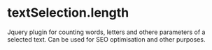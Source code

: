 textSelection.length
====================

Jquery plugin for counting words, letters and othere parameters of a selected text.
Can be used for SEO optimisation and other purposes.